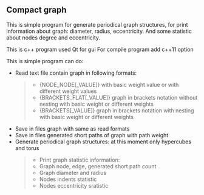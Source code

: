 ## Compact graph

This is simple program for generate periodical graph structures,
for print information about graph: diameter, radius, eccentricity.
And some statistic about nodes degree and eccentricity.

This is c++ program used Qt for gui
For compile program add c++11 option


This is simple program can do: 
*   Read text file contain graph in following formats:
    > * \{NODE_NODE\[_VALUE\]\} with basic weight value or with different weight values
    > * \{BRACKETS_FLAT\[_VALUE\]\} graph in brackets notation without nesting with basic weight or different weights
    > * \{BRACKETS\[_VALUE\]\} graph in brackets notation with nesting with basic weight or different weights
*   Save in files graph with same as read formats
*   Save in files generated short paths of graph with path weight
*   Generate periodical graph structures: at this moment only hypercubes and torus
    > * Print graph statistic information: 
    > * Graph node, edge, generated short path count
    > * Graph diameter and radius
    > * Nodes indents statistic
    > * Nodes eccentricity sratistic
